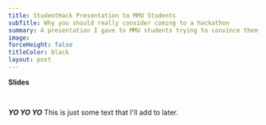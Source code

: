 ```yaml
---
title: StudentHack Presentation to MMU Students
subTitle: Why you should really consider coming to a hackathon
summary: A presentation I gave to MMU students trying to convince them why they should attend StudentHack!
image:
forceHeight: false
titleColor: black
layout: post
---
```

**Slides**
<pre> <script class="speakerdeck-embed" data-id="e96bf9f05b7d01319b03624c379f2fb9" data-ratio="1.33333333333333" src="//speakerdeck.com/assets/embed.js"> </script> </pre>

***YO YO YO***
This is just some text that I'll add to later.
